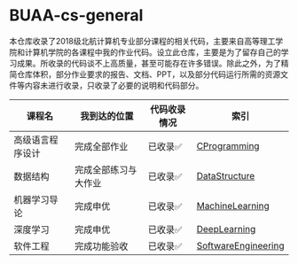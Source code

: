 # BUAA-cs-general
本仓库收录了2018级北航计算机专业部分课程的相关代码，主要来自高等理工学院和计算机学院的各课程中我的作业代码。设立此仓库，主要是为了留存自己的学习成果。所收录的代码谈不上高质量，甚至可能存在许多错误。除此之外，为了精简仓库体积，部分作业要求的报告、文档、PPT，以及部分代码运行所需的资源文件等内容未进行收录，只收录了必要的说明和代码部分。

| 课程名           | 我到达的位置         | 代码收录情况             | 索引                                       |
| ---------------- | -------------------- | ------------------------ | ------------------------------------------ |
| 高级语言程序设计 | 完成全部作业         | 已收录:white_check_mark: | [CProgramming](CProgramming/)              |
| 数据结构         | 完成全部练习与大作业 | 已收录:white_check_mark: | [DataStructure](DataStructure)             |
| 机器学习导论     | 完成申优             | 已收录:white_check_mark: | [MachineLearning](MachineLearning)         |
| 深度学习         | 完成申优             | 已收录:white_check_mark: | [DeepLearning](DeepLearning)               |
| 软件工程         | 完成功能验收         | 已收录:white_check_mark: | [SoftwareEngineering](SoftwareEngineering) |


